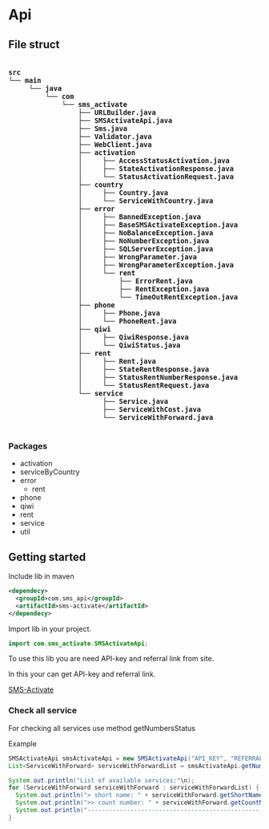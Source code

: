 # Api
## File struct

<pre style="font-family: 'Arial Narrow', sans-serif; font-size: 12pt; font-weight: bold;">
    <code>
src
└── main
     └── java
         └── com
             └── sms_activate
                 ├── URLBuilder.java
                 ├── SMSActivateApi.java
                 ├── Sms.java
                 ├── Validator.java
                 ├── WebClient.java
                 ├── activation
                 │     ├── AccessStatusActivation.java
                 │     ├── StateActivationResponse.java
                 │     └── StatusActivationRequest.java
                 ├── country
                 │     ├── Country.java
                 │     └── ServiceWithCountry.java
                 ├── error
                 │     ├── BannedException.java
                 │     ├── BaseSMSActivateException.java
                 │     ├── NoBalanceException.java
                 │     ├── NoNumberException.java
                 │     ├── SQLServerException.java
                 │     ├── WrongParameter.java
                 │     ├── WrongParameterException.java
                 │     └── rent
                 │         ├── ErrorRent.java
                 │         ├── RentException.java
                 │         └── TimeOutRentException.java
                 ├── phone
                 │     ├── Phone.java
                 │     └── PhoneRent.java
                 ├── qiwi
                 │     ├── QiwiResponse.java
                 │     └── QiwiStatus.java
                 ├── rent
                 │     ├── Rent.java
                 │     ├── StateRentResponse.java
                 │     ├── StatusRentNumberResponse.java
                 │     └── StatusRentRequest.java
                 └── service
                       ├── Service.java
                       ├── ServiceWithCost.java
                       └── ServiceWithForward.java
    </code>
</pre>

### Packages
* activation
* serviceByCountry
* error
  * rent
* phone
* qiwi
* rent
* service
* util

## Getting started 
Include lib in maven
```xml
<dependecy>
  <groupId>com.sms_api</groupId>
  <artifactId>sms-activate</artifactId>
</dependecy>
```

Import lib in your project.
```java
import com.sms_activate.SMSActivateApi;
```

To use this lib you are need API-key and referral link from site.

In this your can get API-key and referral link.

[SMS-Activate](https://sms-activate.ru/ru/pp)

### Check all service

For checking all services use method getNumbersStatus

Example
```java
SMSActivateApi smsActivateApi = new SMSActivateApi("API_KEY", "REFERRAL_LINK");
List<ServiceWithForward> serviceWithForwardList = smsActivateApi.getNumbersStatus();

System.out.println("List of available services:"\n);
for (ServiceWithForward serviceWithForward : serviceWithForwardList) {
  System.out.println("> short name: " + serviceWithForward.getShortName());
  System.out.println(">> count number: " + serviceWithForward.getCountNumber());
  System.out.println("--------------------------------------------------------\n")
}
```

